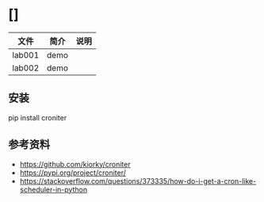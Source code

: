 # [] 

|文件|简介|说明|
|---|---|---|
|lab001|demo | |
|lab002|demo ||

## 安装
pip install croniter

## 参考资料
- https://github.com/kiorky/croniter
- https://pypi.org/project/croniter/
- https://stackoverflow.com/questions/373335/how-do-i-get-a-cron-like-scheduler-in-python